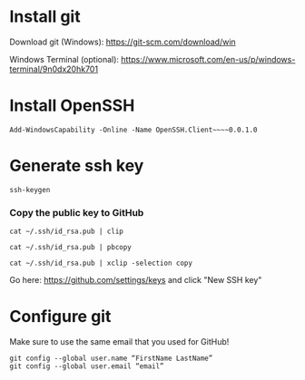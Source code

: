 # Install git
Download git (Windows): https://git-scm.com/download/win

Windows Terminal (optional): https://www.microsoft.com/en-us/p/windows-terminal/9n0dx20hk701

# Install OpenSSH

```powershell,windows
Add-WindowsCapability -Online -Name OpenSSH.Client~~~~0.0.1.0
```

# Generate ssh key

```bash,all platforms
ssh-keygen
```

### Copy the public key to GitHub

```powershell,windows
cat ~/.ssh/id_rsa.pub | clip
```

```bash,mac
cat ~/.ssh/id_rsa.pub | pbcopy
```

```bash,linux
cat ~/.ssh/id_rsa.pub | xclip -selection copy
```

Go here: https://github.com/settings/keys and click "New SSH key"

# Configure git

Make sure to use the same email that you used for GitHub!

```
git config --global user.name “FirstName LastName”
git config --global user.email “email”
```

